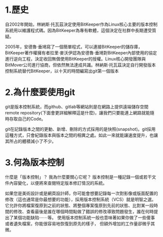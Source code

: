 # 1.歷史

自2002年開始，林納斯·托瓦茲決定使用BitKeeper作為Linux核心主要的版本控制系統用以維護程式碼。因為BitKeeper為專有軟體，這個決定在社群中長期遭受質疑。

2005年，安德魯·垂鳩寫了一個簡單程式，可以連接BitKeeper的儲存庫，BitKeeper著作權擁有者拉里·麥沃伊認為安德魯·垂鳩對BitKeeper內部使用的協定進行逆向工程，決定收回無償使用BitKeeper的授權。Linux核心開發團隊與BitMover公司進行協商，但依然無法達成共識。林納斯·托瓦茲決定自行開發版本控制系統替代BitKeeper，以十天的時間編寫出git第一個版本

# 2.為什麼要使用git

git是版本控制系統，而github、gitlab等網站則是在網路上提供遠端儲存空間remote repository(下面會更詳細解釋這是什麼)，讓我們只要能連上網路就能隨時存取自己的Code。

git在記錄版本之間的更動、新增、刪除的方式採用的是快照(snapshot)。git採用這種方式，只會紀錄版本與版本之間的相異之處。如此一來就能讓速度提升，也讓其所占的體積減小了不少。

# 3.何為版本控制

什麼是「版本控制」？ 我為什麼要關心它呢？ 版本控制是一種記錄一個或若干文件內容變化，以便將來查閱特定版本修訂情況的系統。 

如果您是美術設計或是網頁設計師，你可能會想要記錄每一次對影像或版面配置的修改（這也通常是你最想要的功能），採用版本控制系統（VCS）就是明智之選。 它允許你將檔案復原到之前的狀態、將整個專案復原到先前的狀態、比對某一段時間的修改、查看最後是誰在哪個時間點做了錯誤的修改導致問題發生，誰在何時提出了某個功能缺陷⋯⋯等。 使用版本控制系統一般也意味著如果你做了一些傻事或者遺失檔案，你能很容易地恢復到原先的樣子， 但額外增加的工作量卻微乎其微。